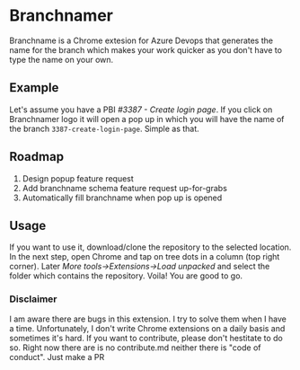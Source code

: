 # Branchnamer
Branchname is a Chrome extesion for Azure Devops that generates the name for the branch which makes your work quicker as you don't have to type the name on your own.

## Example
Let's assume you have a PBI _#3387 - Create login page_. If you click on Branchnamer logo it will open a pop up in which you will have the name of the branch `3387-create-login-page`. Simple as that.

## Roadmap
1. Design popup feature request
2. Add branchname schema feature request up-for-grabs
3. Automatically fill branchname when pop up is opened 

## Usage
If you want to use it, download/clone the repository to the selected location.
In the next step, open Chrome and tap on tree dots in a column (top right corner). Later _More tools->Extensions->Load unpacked_ and select the folder which contains the repository. Voila! You are good to go.

### Disclaimer
I am aware there are bugs in this extension. I try to solve them when I have a time. Unfortunately, I don't write Chrome extensions on a daily basis and sometimes it's hard. If you want to contribute, please don't hestitate to do so. Right now there are is no contribute.md neither there is "code of conduct". Just make a PR
